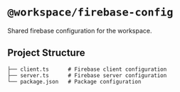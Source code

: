 # `@workspace/firebase-config`

Shared firebase configuration for the workspace.

## Project Structure

```
├── client.ts      # Firebase client configuration
├── server.ts      # Firebase server configuration
└── package.json   # Package configuration
```